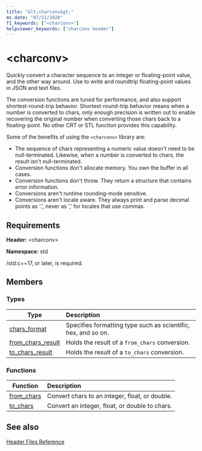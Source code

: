 ```yaml
---
title: "&lt;charconv&gt;"
ms.date: "07/22/2020"
f1_keywords: ["<charconv>"]
helpviewer_keywords: ["charconv header"]
---
```


# &lt;charconv&gt;

Quickly convert a character sequence to an integer or floating-point value, and the other way around.
Use to write and roundtrip floating-point values in JSON and text files.

The conversion functions are tuned for performance, and also support shortest-round-trip behavior. Shortest-round-trip behavior means when a number is converted to chars, only enough precision is written out to enable recovering the original number when converting those chars back to a floating-point. No other CRT or STL function provides this capability.

Some of the benefits of using the `<charconv>` library are:

- The sequence of chars representing a numeric value doesn't need to be null-terminated. Likewise, when a number is converted to chars, the result isn't null-terminated.
- Conversion functions don't allocate memory. You own the buffer in all cases.
- Conversion functions don't throw. They return a structure that contains error information.
- Conversions aren't runtime rounding-mode sensitive.
- Conversions aren't locale aware. They always print and parse decimal points as '.', never as ',' for locales that use commas.

## Requirements

**Header:** \<charconv>

**Namespace:** std

/std:c++17, or later, is required.

## Members

### Types

| Type | Description |
|-|:-|
| [chars_format](chars-format-enum.md) | Specifies formatting type such as scientific, hex, and so on. |
| [from_chars_result](from-chars-result-structure.md) | Holds the result of a `from_chars` conversion. |
| [to_chars_result](to-chars-result-structure.md) | Holds the result of a `to_chars` conversion. |

### Functions

| Function | Description |
|-|:-|
| [from_chars](charconv-functions.md#from_chars) | Convert chars to an integer, float, or double. |
| [to_chars](charconv-functions.md#to_chars)| Convert an integer, float, or double to chars. |

## See also

[Header Files Reference](cpp-standard-library-header-files.md)

